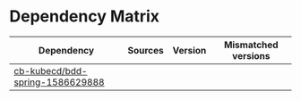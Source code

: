 # Dependency Matrix

Dependency | Sources | Version | Mismatched versions
---------- | ------- | ------- | -------------------
[cb-kubecd/bdd-spring-1586629888](https://github.com/cb-kubecd/bdd-spring-1586629888.git) |  | []() | 
